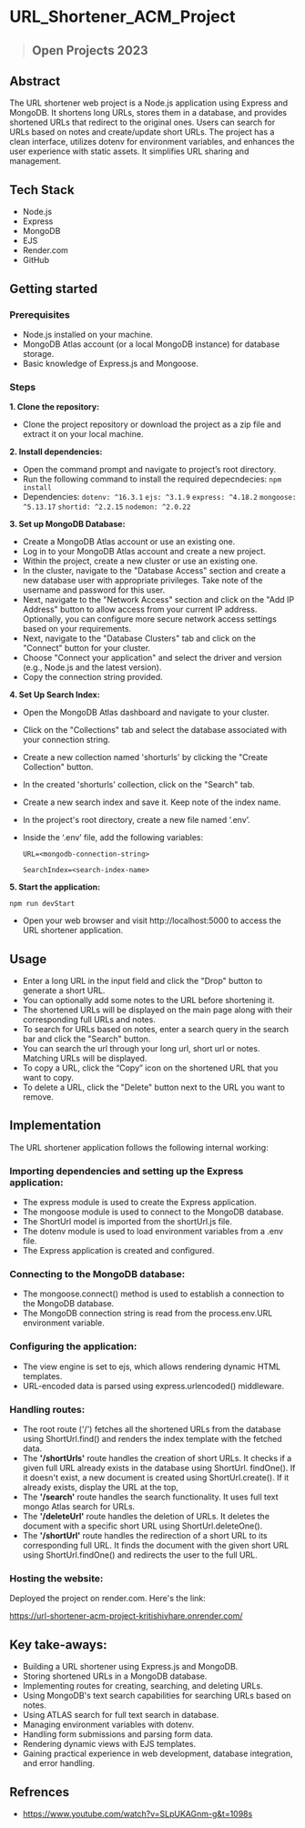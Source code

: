 # URL_Shortener_ACM_Project
>## Open Projects 2023
## Abstract
The URL shortener web project is a Node.js application using Express and MongoDB. It shortens long URLs, stores them in a database, and provides shortened URLs that redirect to the original ones. Users can search for URLs based on notes and create/update short URLs. The project has a clean interface, utilizes dotenv for environment variables, and enhances the user experience with static assets. It simplifies URL sharing and management.

## Tech Stack
- Node.js
- Express
- MongoDB
- EJS
- Render.com
- GitHub
  
## Getting started
### Prerequisites 
- Node.js installed on your machine.
- MongoDB Atlas account (or a local MongoDB instance) for database storage.
- Basic knowledge of Express.js and Mongoose.


### Steps 

**1. Clone the repository:**

- Clone the project repository or download the project as a zip file and extract it on your local machine.

**2. Install dependencies:**

- Open the command prompt and navigate to project’s root directory.
- Run the following command to install the required depecndecies:
 `npm install`
- Dependencies:
`dotenv: ^16.3.1`
`ejs: ^3.1.9`
`express: ^4.18.2`
`mongoose: ^5.13.17`
`shortid: ^2.2.15`
`nodemon: ^2.0.22`

**3. Set up MongoDB Database:**
- Create a MongoDB Atlas account or use an existing one.
- Log in to your MongoDB Atlas account and create a new project.
- Within the project, create a new cluster or use an existing one.
- In the cluster, navigate to the "Database Access" section and create a new database user with appropriate privileges. Take note of the username and password for this user.
- Next, navigate to the "Network Access" section and click on the "Add IP Address" button to allow access from your current IP address. Optionally, you can configure more secure network access settings based on your requirements.
- Next, navigate to the "Database Clusters" tab and click on the "Connect" button for your cluster.
- Choose "Connect your application" and select the driver and version (e.g., Node.js and the latest version).
- Copy the connection string provided.

**4. Set Up Search Index:**
- Open the MongoDB Atlas dashboard and navigate to your cluster.
- Click on the "Collections" tab and select the database associated with your connection string.
- Create a new collection named 'shorturls' by clicking the "Create Collection" button.
- In the created 'shorturls' collection, click on the "Search" tab.
- Create a new search index and save it. Keep note of the index name.
- In the project's root directory, create a new file named ‘.env’.
- Inside the ‘.env’ file, add the following variables:

  `URL=<mongodb-connection-string>`
  
  `SearchIndex=<search-index-name>`
  
**5. Start the application:**

   `npm run devStart`
 - Open your web browser and visit http://localhost:5000 to access the URL shortener application.

## Usage

- Enter a long URL in the input field and click the "Drop" button to generate a short URL.
- You can optionally add some notes to the URL before shortening it.
- The shortened URLs will be displayed on the main page along with their corresponding full URLs and notes.
- To search for URLs based on notes, enter a search query in the search bar and click the "Search" button.
- You can search the url through your long url, short url or notes. Matching URLs will be displayed.
- To copy a URL, click the “Copy” icon on the shortened URL that you want to copy.
- To delete a URL, click the "Delete" button next to the URL you want to remove.

## Implementation

The URL shortener application follows the following internal working:

### Importing dependencies and setting up the Express application:
- The express module is used to create the Express application.
- The mongoose module is used to connect to the MongoDB database.
- The ShortUrl model is imported from the shortUrl.js file.
- The dotenv module is used to load environment variables from a .env file.
- The Express application is created and configured.

### Connecting to the MongoDB database: 
- The mongoose.connect() method is used to establish a connection to the MongoDB database.
- The MongoDB connection string is read from the process.env.URL environment variable.

### Configuring the application:
- The view engine is set to ejs, which allows rendering dynamic HTML templates.
- URL-encoded data is parsed using express.urlencoded() middleware.

### Handling routes:
- The root route ('/') fetches all the shortened URLs from the database using ShortUrl.find() and renders the index template with the fetched data.
- The **'/shortUrls'** route handles the creation of short URLs. It checks if a given full URL already exists in the database using ShortUrl. findOne(). If it doesn't exist, a new document is created using ShortUrl.create(). If it already exists, display the URL at the top,
- The **'/search'** route handles the search functionality. It uses full text mongo Atlas search for URLs. 
- The **'/deleteUrl'** route handles the deletion of URLs. It deletes the document with a specific short URL using ShortUrl.deleteOne().
- The **'/shortUrl'** route handles the redirection of a short URL to its corresponding full URL. It finds the document with the given short URL using ShortUrl.findOne() and redirects the user to the full URL.

### Hosting the website:
  Deployed the project on render.com.
  Here's the link:

https://url-shortener-acm-project-kritishivhare.onrender.com/

 ## Key take-aways:
- Building a URL shortener using Express.js and MongoDB.
- Storing shortened URLs in a MongoDB database.
- Implementing routes for creating, searching, and deleting URLs.
- Using MongoDB's text search capabilities for searching URLs based on notes.
-	Using ATLAS search for full text search in database.
-	Managing environment variables with dotenv.
-	Handling form submissions and parsing form data.
-	Rendering dynamic views with EJS templates.
-	Gaining practical experience in web development, database integration, and error handling.

  ## Refrences ##
  - https://www.youtube.com/watch?v=SLpUKAGnm-g&t=1098s

  









  





